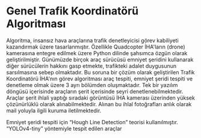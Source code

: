 # Genel Trafik Koordinatörü Algoritması

Algoritma, insansız hava araçlarına trafik denetleyicisi görev kabiliyeti kazandırmak üzere tasarlanmıştır. Özellikle Quadcopter İHA'ların (drone) kamerasına entegre 
edilmek üzere Python dilinde şahsımca özgün olarak geliştirilmiştir. Günümüzde birçok araç sürücüsü emniyet şeridini kullanarak diğer sürücülerin hakkını gasp etmekte,
trafikteki adalet duygusunun sarsılmasına sebep olmaktadır. Bu soruna bir çözüm olarak geliştirilen Trafik Koordinatörü İHA'nın görev algoritması araç tespiti, 
emniyet şeridi tespiti ve denetleme olmak üzere 3 ayrı bölümden oluşmaktadır. Tek bir yazılım döngüsü içerisinde araçların şerit içerisinde seyri denetlenebilmektedir. 
Araçlar şerit ihlali yaptığı sıradaki görüntüsü İHA kamerası üzerinden yüksek çözünürlüklü olarak alınabilmektedir. Alınan bu ihlal fotoğrafları anlık olarak mail 
yoluyla ilgili kuruma iletilmektedir.


Emniyet şeridi tespiti için “Hough Line Detection” teorisi kullanılmıştır. “YOLOv4-tiny” yöntemiyle tespit edilen araçlar
